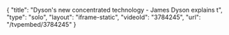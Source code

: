 {
    "title": "Dyson's new concentrated technology - James Dyson explains t",
    "type": "solo",
    "layout": "iframe-static",
    "videoId": "3784245",
    "url": "\/tvpembed\/3784245"
}